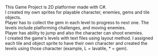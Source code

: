 This Game Project is 2D platformer made with C#.  
I created my own sprites for playable character, enemies, gems and tile objects.  
Player has to collect the gem in each level to progress to next one. The levels include platforming challenges, and moving enemies.  
Player has ability to jump and also the character can shoot enemies.  
I created the game's levels with text files using layout method. I assigned each tile and object sprite to have their own character and created the levels using those character (example, L = lavatile, * = gem). 

